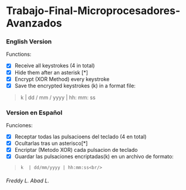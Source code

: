 # Trabajo-Final-Microprocesadores-Avanzados<br/>

### English Version
Functions: <br/>
- [x] Receive all keystrokes (4 in total) <br/>
- [x] Hide them after an asterisk [*] <br/>
- [x] Encrypt (XOR Method) every keystroke <br/>
- [x] Save the encrypted keystrokes (k) in a format file: <br/>

> k | dd / mm / yyyy | hh: mm: ss <br/>

### Version en Español
Funciones:<br/>
- [x] Receptar todas las pulsacioens del teclado (4  en total)<br/>
- [x] Ocultarlas tras un asterisco[*] <br/>
- [x] Encriptar (Metodo XOR) cada pulsacion de teclado<br/>
- [x] Guardar las pulsaciones encriptadas(k) en un archivo de formato:<br/>

>     k  | dd/mm/yyyy | hh:mm:ss<br/>




###### Freddy L. Abad L.
